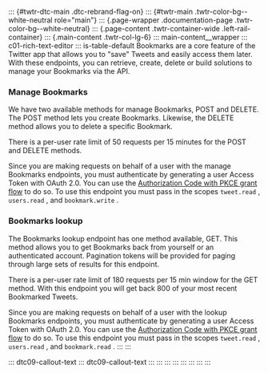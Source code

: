 ::: {#twtr-dtc-main .dtc-rebrand-flag-on}
::: {#twtr-main .twtr-color-bg--white-neutral role="main"}
::: {.page-wrapper .documentation-page .twtr-color-bg--white-neutral}
::: {.page-content .twtr-container-wide .left-rail-container}
::: {.main-content .twtr-col-lg-6}
::: main-content__wrapper
::: c01-rich-text-editor
::: is-table-default
Bookmarks are a core feature of the Twitter app that allows you to
"save" Tweets and easily access them later. With these endpoints, you
can retrieve, create, delete or build solutions to manage your Bookmarks
via the API.

### Manage Bookmarks

We have two available methods for manage Bookmarks, POST and DELETE. The
POST method lets you create Bookmarks. Likewise, the DELETE method
allows you to delete a specific Bookmark.

There is a per-user rate limit of 50 requests per 15 minutes for the
POST and DELETE methods.

Since you are making requests on behalf of a user with the manage
Bookmarks endpoints, you must authenticate by generating a user Access
Token with OAuth 2.0. You can use the [Authorization Code with PKCE
grant
flow](https://developer.twitter.com/en/docs/authentication/oauth-2-0/user-access-token)
to do so. To use this endpoint you must pass in the scopes
` tweet.read ` , ` users.read ` , and ` bookmark.write ` .

### Bookmarks lookup

The Bookmarks lookup endpoint has one method available, GET. This method
allows you to get Bookmarks back from yourself or an authenticated
account. Pagination tokens will be provided for paging through large
sets of results for this endpoint.

There is a per-user rate limit of 180 requests per 15 min window for the
GET method. With this endpoint you will get back 800 of your most recent
Bookmarked Tweets.

Since you are making requests on behalf of a user with the lookup
Bookmarks endpoints, you must authenticate by generating a user Access
Token with OAuth 2.0. You can use the [Authorization Code with PKCE
grant
flow](https://developer.twitter.com/en/docs/authentication/oauth-2-0/user-access-token)
to do so. To use this endpoint you must pass in the scopes
` tweet.read ` , ` users.read ` , and ` bookmark.read ` .
:::
:::

::: dtc09-callout-text
::: dtc09-callout-text
:::
:::
:::
:::
:::
:::
:::
:::
